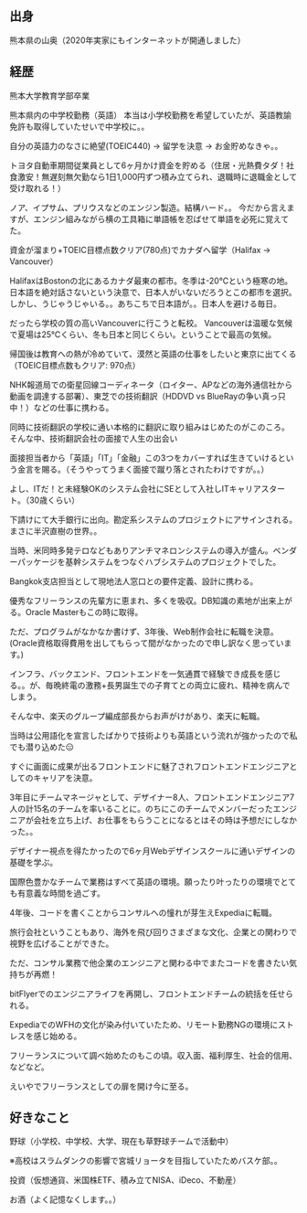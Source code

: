 ## 出身

熊本県の山奥（2020年実家にもインターネットが開通しました）

## 経歴

熊本大学教育学部卒業

熊本県内の中学校勤務（英語）
本当は小学校勤務を希望していたが、英語教諭免許も取得していたせいで中学校に。。

自分の英語力のなさに絶望(TOEIC440) -> 留学を決意 -> お金貯めなきゃ。。

トヨタ自動車期間従業員として6ヶ月かけ資金を貯める（住居・光熱費タダ！社食激安！無遅刻無欠勤なら1日1,000円ずつ積み立てられ、退職時に退職金として受け取れる！）

ノア、イプサム、プリウスなどのエンジン製造。結構ハード。。
今だから言えますが、エンジン組みながら横の工具箱に単語帳を忍ばせて単語を必死に覚えてた。

資金が溜まり+TOEIC目標点数クリア(780点)でカナダへ留学（Halifax -> Vancouver）

HalifaxはBostonの北にあるカナダ最東の都市。冬季は-20℃という極寒の地。日本語を絶対話さないという決意で、日本人がいないだろうとこの都市を選択。しかし、うじゃうじゃいる。。あちこちで日本語が。。日本人を避ける毎日。

だったら学校の質の高いVancouverに行こうと転校。
Vancouverは温暖な気候で夏場は25℃くらい、冬も日本と同じくらい。ということで最高の気候。

帰国後は教育への熱が冷めていて、漠然と英語の仕事をしたいと東京に出てくる（TOEIC目標点数もクリア: 970点）

NHK報道局での衛星回線コーディネータ（ロイター、APなどの海外通信社から動画を調達する部署）、東芝での技術翻訳（HDDVD vs BlueRayの争い真っ只中！）などの仕事に携わる。

同時に技術翻訳の学校に通い本格的に翻訳に取り組みはじめたのがこのころ。
そんな中、技術翻訳会社の面接で人生の出会い

面接担当者から「英語」「IT」「金融」この3つをカバーすれば生きていけるという金言を賜る。（そうやってうまく面接で蹴り落とされたわけですが。。）

よし、ITだ！と未経験OKのシステム会社にSEとして入社しITキャリアスタート。（30歳くらい）

下請けにて大手銀行に出向。勘定系システムのプロジェクトにアサインされる。
まさに半沢直樹の世界。。

当時、米同時多発テロなどもありアンチマネロンシステムの導入が盛ん。ベンダーパッケージを基幹システムをつなぐハブシステムのプロジェクトでした。

Bangkok支店担当として現地法人窓口との要件定義、設計に携わる。

優秀なフリーランスの先輩方に恵まれ、多くを吸収。DB知識の素地が出来上がる。Oracle Masterもこの時に取得。

ただ、プログラムがなかなか書けず、3年後、Web制作会社に転職を決意。(Oracle資格取得費用を出してもらって間がなかったので申し訳なく思っています。)

インフラ、バックエンド、フロントエンドを一気通貫で経験でき成長を感じる。。が、毎晩終電の激務+長男誕生での子育てとの両立に疲れ、精神を病んでしまう。

そんな中、楽天のグループ編成部長からお声がけがあり、楽天に転職。

当時は公用語化を宣言したばかりで技術よりも英語という流れが強かったので私でも潜り込めた😑

すぐに画面に成果が出るフロントエンドに魅了されフロントエンドエンジニアとしてのキャリアを決意。

3年目にチームマネージャとして、デザイナー8人、フロントエンドエンジニア7人の計15名のチームを率いることに。のちにこのチームでメンバーだったエンジニアが会社を立ち上げ、お仕事をもらうことになるとはその時は予想だにしなかった。。

デザイナー視点を得たかったので6ヶ月Webデザインスクールに通いデザインの基礎を学ぶ。

国際色豊かなチームで業務はすべて英語の環境。願ったり叶ったりの環境でとても有意義な時間を過ごす。

4年後、コードを書くことからコンサルへの憧れが芽生えExpediaに転職。

旅行会社ということもあり、海外を飛び回りさまざまな文化、企業との関わりで視野を広げることができた。

ただ、コンサル業務で他企業のエンジニアと関わる中でまたコードを書きたい気持ちが再燃！

bitFlyerでのエンジニアライフを再開し、フロントエンドチームの統括を任せられる。

ExpediaでのWFHの文化が染み付いていたため、リモート勤務NGの環境にストレスを感じ始める。

フリーランスについて調べ始めたのもこの頃。収入面、福利厚生、社会的信用、などなど。

えいやでフリーランスとしての扉を開け今に至る。

## 好きなこと

野球（小学校、中学校、大学、現在も草野球チームで活動中）

※高校はスラムダンクの影響で宮城リョータを目指していたためバスケ部。。

投資（仮想通貨、米国株ETF、積み立てNISA、iDeco、不動産）

お酒（よく記憶なくします。。）

